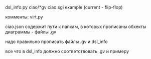 dsl_info.py
ciao/*gv
ciao.sgi
example (current - flip-flop)

комменты:
virt.py


ciao.json содержит пути к папкам, в которых прописаны обхекты диаграммы - файлы .gv

надо правильно прописать файлы .gv и dsl_info

все что в dsl_info должно соответствовать .gv и примеру